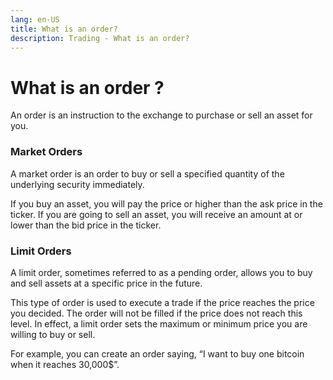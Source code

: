 ```yaml
---
lang: en-US
title: What is an order?
description: Trading - What is an order?
---
```


# What is an order ?

An order is an instruction to the exchange to purchase or sell an asset for you.

### Market Orders

A market order is an order to buy or sell a specified quantity of the underlying security immediately.

If you buy an asset, you will pay the price or higher than the ask price in the ticker. If you are going to sell an
asset, you will receive an amount at or lower than the bid price in the ticker.

### Limit Orders

A limit order, sometimes referred to as a pending order, allows you to buy and sell assets at a specific price in the
future.

This type of order is used to execute a trade if the price reaches the price you decided. The order will not be filled
if the price does not reach this level. In effect, a limit order sets the maximum or minimum price you are willing to
buy or sell.

For example, you can create an order saying, “I want to buy one bitcoin when it reaches 30,000$”.